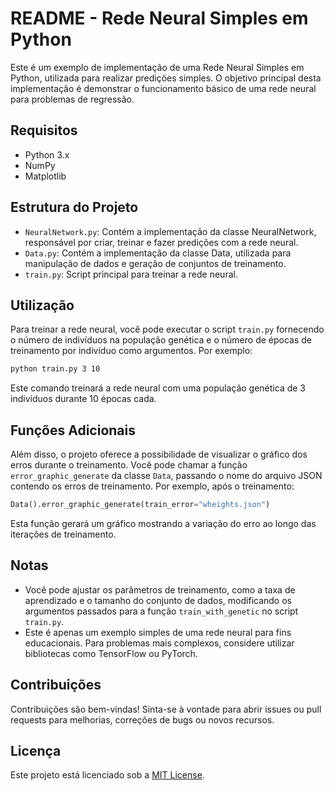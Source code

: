 # README - Rede Neural Simples em Python

Este é um exemplo de implementação de uma Rede Neural Simples em Python, utilizada para realizar predições simples. O objetivo principal desta implementação é demonstrar o funcionamento básico de uma rede neural para problemas de regressão.

## Requisitos

- Python 3.x
- NumPy
- Matplotlib

## Estrutura do Projeto

- `NeuralNetwork.py`: Contém a implementação da classe NeuralNetwork, responsável por criar, treinar e fazer predições com a rede neural.
- `Data.py`: Contém a implementação da classe Data, utilizada para manipulação de dados e geração de conjuntos de treinamento.
- `train.py`: Script principal para treinar a rede neural.

## Utilização

Para treinar a rede neural, você pode executar o script `train.py` fornecendo o número de indivíduos na população genética e o número de épocas de treinamento por indivíduo como argumentos. Por exemplo:

```bash
python train.py 3 10
```

Este comando treinará a rede neural com uma população genética de 3 indivíduos durante 10 épocas cada.

## Funções Adicionais

Além disso, o projeto oferece a possibilidade de visualizar o gráfico dos erros durante o treinamento. Você pode chamar a função `error_graphic_generate` da classe `Data`, passando o nome do arquivo JSON contendo os erros de treinamento. Por exemplo, após o treinamento:

```python
Data().error_graphic_generate(train_error="wheights.json")
```

Esta função gerará um gráfico mostrando a variação do erro ao longo das iterações de treinamento.

## Notas

- Você pode ajustar os parâmetros de treinamento, como a taxa de aprendizado e o tamanho do conjunto de dados, modificando os argumentos passados para a função `train_with_genetic` no script `train.py`.
- Este é apenas um exemplo simples de uma rede neural para fins educacionais. Para problemas mais complexos, considere utilizar bibliotecas como TensorFlow ou PyTorch.

## Contribuições

Contribuições são bem-vindas! Sinta-se à vontade para abrir issues ou pull requests para melhorias, correções de bugs ou novos recursos.

## Licença

Este projeto está licenciado sob a [MIT License](LICENSE).
